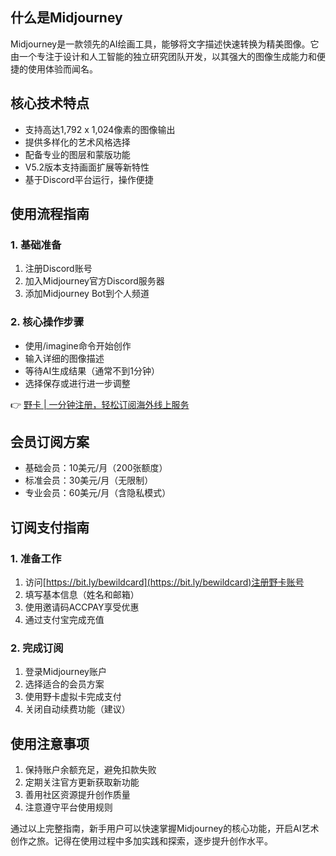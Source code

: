 ## **什么是Midjourney**

Midjourney是一款领先的AI绘画工具，能够将文字描述快速转换为精美图像。它由一个专注于设计和人工智能的独立研究团队开发，以其强大的图像生成能力和便捷的使用体验而闻名。

## **核心技术特点**

- 支持高达1,792 x 1,024像素的图像输出
- 提供多样化的艺术风格选择
- 配备专业的图层和蒙版功能
- V5.2版本支持画面扩展等新特性
- 基于Discord平台运行，操作便捷

## **使用流程指南**

### **1. 基础准备**
1. 注册Discord账号
2. 加入Midjourney官方Discord服务器
3. 添加Midjourney Bot到个人频道

### **2. 核心操作步骤**
- 使用/imagine命令开始创作
- 输入详细的图像描述
- 等待AI生成结果（通常不到1分钟）
- 选择保存或进行进一步调整

👉 [野卡 | 一分钟注册，轻松订阅海外线上服务](https://bit.ly/bewildcard)

## **会员订阅方案**

- 基础会员：10美元/月（200张额度）
- 标准会员：30美元/月（无限制）
- 专业会员：60美元/月（含隐私模式）

## **订阅支付指南**

### **1. 准备工作**
1. 访问[https://bit.ly/bewildcard](https://bit.ly/bewildcard)注册野卡账号
2. 填写基本信息（姓名和邮箱）
3. 使用邀请码ACCPAY享受优惠
4. 通过支付宝完成充值

### **2. 完成订阅**
1. 登录Midjourney账户
2. 选择适合的会员方案
3. 使用野卡虚拟卡完成支付
4. 关闭自动续费功能（建议）

## **使用注意事项**

1. 保持账户余额充足，避免扣款失败
2. 定期关注官方更新获取新功能
3. 善用社区资源提升创作质量
4. 注意遵守平台使用规则

通过以上完整指南，新手用户可以快速掌握Midjourney的核心功能，开启AI艺术创作之旅。记得在使用过程中多加实践和探索，逐步提升创作水平。